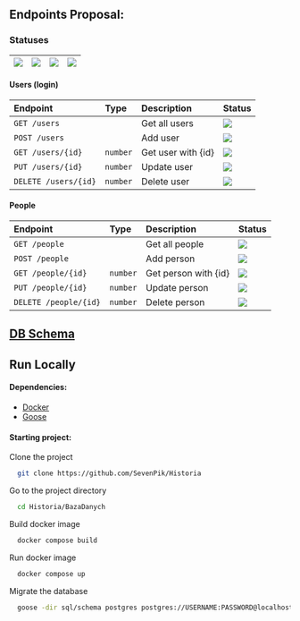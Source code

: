 ## Endpoints Proposal:

### Statuses

| ![](https://img.shields.io/badge/To%20Do-D20F39) | ![](https://img.shields.io/badge/Test-FE640B) | ![](https://img.shields.io/badge/WIP-DF8E1D) | ![](https://img.shields.io/badge/Done-40A02B) |
|:-------------------------------------------------|:----------------------------------------------|:---------------------------------------------|:----------------------------------------------|


#### Users (login)

| Endpoint             | Type     | Description        | Status                                        |
|:---------------------|:---------|:-------------------|:----------------------------------------------|
| `GET /users`         |          | Get all users      | ![](https://img.shields.io/badge/Done-40A02B) |
| `POST /users`        |          | Add user           | ![](https://img.shields.io/badge/Done-40A02B) |
| `GET /users/{id}`    | `number` | Get user with {id} | ![](https://img.shields.io/badge/Done-40A02B) |
| `PUT /users/{id}`    | `number` | Update user        | ![](https://img.shields.io/badge/Done-40A02B) |
| `DELETE /users/{id}` | `number` | Delete user        | ![](https://img.shields.io/badge/Done-40A02B) |


#### People

| Endpoint              | Type     | Description          | Status                                        |
|:----------------------|:---------|:---------------------|:----------------------------------------------|
| `GET /people`         |          | Get all people       | ![](https://img.shields.io/badge/Done-40A02B) |
| `POST /people`        |          | Add person           | ![](https://img.shields.io/badge/Done-40A02B) |
| `GET /people/{id}`    | `number` | Get person with {id} | ![](https://img.shields.io/badge/Done-40A02B) |
| `PUT /people/{id}`    | `number` | Update person        | ![](https://img.shields.io/badge/Done-40A02B) |
| `DELETE /people/{id}` | `number` | Delete person        | ![](https://img.shields.io/badge/Done-40A02B) |


## [DB Schema](https://dbdiagram.io/d/64fde3db02bd1c4a5e4a8afc)

## Run Locally

#### Dependencies:

- [Docker](https://www.docker.com/)
- [Goose](https://github.com/pressly/goose/releases)

#### Starting project:

Clone the project

```bash
  git clone https://github.com/SevenPik/Historia
```

Go to the project directory

```bash
  cd Historia/BazaDanych
```

Build docker image

```bash
  docker compose build
```

Run docker image

```bash
  docker compose up
```

Migrate the database

```bash
  goose -dir sql/schema postgres postgres://USERNAME:PASSWORD@localhost:5432/DB_NAME up 
```

